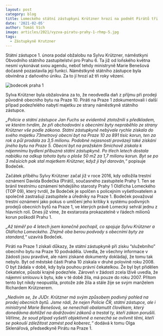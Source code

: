 ```yaml
---
layout: post
category: blog
title: Lomeckého státní zástupkyni Krützner hrozí na podnět Pirátů tři roky kriminálu za daňový únik
date: '2021-02-05'
author: Tomáš Vích
image: articles/2021/vyzva-piratu-prahy-1-rhmp-5.jpg
tags:
  - Zástupkyně Krutzner
---
```


Státní zástupce 1. února podal obžalobu na Sylvu Krützner, náměstkyni Obvodního státního zastupitelství pro Prahu 6. Ta již od loňského května nesmí vykonávat svou agendu, neboť tehdy ministryně Marie Benešová dočasně pozastavila její funkci. Náměstkyně státního zástupce byla obviněna z daňového úniku. Za to jí hrozí až tři roky vězení.

![bodecek praha 1](https://www.piratskelisty.cz/upload/thumbs/w600/4978.jpg "Pirátský zastupitel Prahy 1 David Bodeček")

Sylva Krützner byla obžalována za to, že neodvedla daň z příjmu při prodeji původně obecního bytu na Praze 10. Piráti na Praze 1 zdokumentovali i další případ podezřelého nabytí majetku ze strany náměstkyně státního zástupce.

_„Policie a státní zástupce Jan Fuchs se evidentně ztotožnili s předkladem, ve kterém tvrdím, že při obchodování s obecními byty neproběhlo ze strany Krützner vše podle zákona. Státní zástupkyně nebývale rychle získala do svého majetku 73metrový obecní byt na Praze 10 za 891 tisíc korun, ten za rok a půl prodala za 3,5 milionu. Podobné nejasnosti provázejí také získání jiného bytu na Praze 5. Obecní byt na pražském Smíchově získala k nájemnímu bydlení příbuzná státní zástupkyně. Po třech letech dostala nabídku na odkup tohoto bytu o ploše 50 m2 za 1,7 milionu korun. Byt se po 3 měsících pak stal majetkem Krützner, když jí byl darován,“_ popisuje Bodeček.

Začátek příběhu Sylvy Krützner začal již v roce 2016, kdy odložila trestní oznámení Davida Bodečka (Piráti), současného zastupitele Prahy 1. Ten se bránil trestnímu oznámení tehdejšího starosty Prahy 1 Oldřicha Lomeckého (TOP 09), který tvrdil, že Bodeček je spolčen s policejním vyšetřovatelem a společně zastrašují zastupitele a úředníky na Praze 1. Bodeček považoval trestní oznámení jako pokus o umlčení jeho kritiky k systému podivných prodejů obecních bytů na Praze 1, ve kterých právě Lomecký sehrál jednu z hlavních rolí. Dnes již víme, že exstarosta prokazatelně v řádech milionů korun poškodil Prahu 1.

_„Až téměř po 4 letech jsem konečně pochopil, co spojuje Sylvu Krützner a Oldřicha Lomeckého. Zřejmě oba berou podvody s obecními byty za standard,“_  uzavírá Bodeček.

Piráti na Praze 1 získali důkazy, že státní zástupkyně při zisku “služebního” obecního bytu na Praze 10 podváděla. Uvedla, že všechny informace v žádosti jsou pravdivé, ale námi získané dokumenty dokládají, že tomu tak nebylo. Byt od městské části Praha 10 získala v druhé polovině roku 2008. O byt žádala v době, kdy byla pouhou právní čekatelkou. Že byl byt přidělen čekatelce, působí krajně podezřele. Zároveň v žádosti zcela lživě uvedla, že nájemní smlouvu k bytu, kde v té době žila, má pouze do roku 2007. Přitom tento byt nikdy neopustila, protože zde žila a stále žije se svým manželem Richardem Krütznerem.

_„Nedivím se, že JUDr. Krützner má svým způsobem podivný pohled na prodej obecních bytů. Jsme rádi, že nejen Policie ČR, státní zástupce, ale i ministryně Marie Benešová, se nenechali obalamutit člověkem, který donedávna dohlížel na dodržování zákonů a trestal ty, kteří zákon porušili. Věříme, že soud případ vyšetří objektivně a nenechá se ovlivnit těmi, kteří se pokouší záležitost zamést pod koberec,“_  dodává k tomu Olga Sklenářová, předsedkyně Pirátu na Praze 1.
